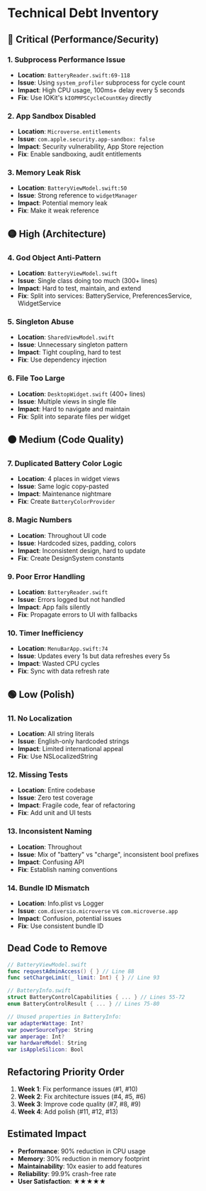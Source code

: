 # Technical Debt Inventory

## 🔴 Critical (Performance/Security)

### 1. Subprocess Performance Issue
- **Location**: `BatteryReader.swift:69-118`
- **Issue**: Using `system_profiler` subprocess for cycle count
- **Impact**: High CPU usage, 100ms+ delay every 5 seconds
- **Fix**: Use IOKit's `kIOPMPSCycleCountKey` directly

### 2. App Sandbox Disabled
- **Location**: `Microverse.entitlements`
- **Issue**: `com.apple.security.app-sandbox: false`
- **Impact**: Security vulnerability, App Store rejection
- **Fix**: Enable sandboxing, audit entitlements

### 3. Memory Leak Risk
- **Location**: `BatteryViewModel.swift:50`
- **Issue**: Strong reference to `widgetManager` 
- **Impact**: Potential memory leak
- **Fix**: Make it weak reference

## 🟡 High (Architecture)

### 4. God Object Anti-Pattern
- **Location**: `BatteryViewModel.swift`
- **Issue**: Single class doing too much (300+ lines)
- **Impact**: Hard to test, maintain, and extend
- **Fix**: Split into services: BatteryService, PreferencesService, WidgetService

### 5. Singleton Abuse
- **Location**: `SharedViewModel.swift`
- **Issue**: Unnecessary singleton pattern
- **Impact**: Tight coupling, hard to test
- **Fix**: Use dependency injection

### 6. File Too Large
- **Location**: `DesktopWidget.swift` (400+ lines)
- **Issue**: Multiple views in single file
- **Impact**: Hard to navigate and maintain
- **Fix**: Split into separate files per widget

## 🟠 Medium (Code Quality)

### 7. Duplicated Battery Color Logic
- **Location**: 4 places in widget views
- **Issue**: Same logic copy-pasted
- **Impact**: Maintenance nightmare
- **Fix**: Create `BatteryColorProvider`

### 8. Magic Numbers
- **Location**: Throughout UI code
- **Issue**: Hardcoded sizes, padding, colors
- **Impact**: Inconsistent design, hard to update
- **Fix**: Create DesignSystem constants

### 9. Poor Error Handling
- **Location**: `BatteryReader.swift`
- **Issue**: Errors logged but not handled
- **Impact**: App fails silently
- **Fix**: Propagate errors to UI with fallbacks

### 10. Timer Inefficiency
- **Location**: `MenuBarApp.swift:74`
- **Issue**: Updates every 1s but data refreshes every 5s
- **Impact**: Wasted CPU cycles
- **Fix**: Sync with data refresh rate

## 🟢 Low (Polish)

### 11. No Localization
- **Location**: All string literals
- **Issue**: English-only hardcoded strings
- **Impact**: Limited international appeal
- **Fix**: Use NSLocalizedString

### 12. Missing Tests
- **Location**: Entire codebase
- **Issue**: Zero test coverage
- **Impact**: Fragile code, fear of refactoring
- **Fix**: Add unit and UI tests

### 13. Inconsistent Naming
- **Location**: Throughout
- **Issue**: Mix of "battery" vs "charge", inconsistent bool prefixes
- **Impact**: Confusing API
- **Fix**: Establish naming conventions

### 14. Bundle ID Mismatch
- **Location**: Info.plist vs Logger
- **Issue**: `com.diversio.microverse` vs `com.microverse.app`
- **Impact**: Confusion, potential issues
- **Fix**: Use consistent bundle ID

## Dead Code to Remove

```swift
// BatteryViewModel.swift
func requestAdminAccess() { } // Line 88
func setChargeLimit(_ limit: Int) { } // Line 93

// BatteryInfo.swift  
struct BatteryControlCapabilities { ... } // Lines 55-72
enum BatteryControlResult { ... } // Lines 75-80

// Unused properties in BatteryInfo:
var adapterWattage: Int?
var powerSourceType: String
var amperage: Int?
var hardwareModel: String
var isAppleSilicon: Bool
```

## Refactoring Priority Order

1. **Week 1**: Fix performance issues (#1, #10)
2. **Week 2**: Fix architecture issues (#4, #5, #6)
3. **Week 3**: Improve code quality (#7, #8, #9)
4. **Week 4**: Add polish (#11, #12, #13)

## Estimated Impact

- **Performance**: 90% reduction in CPU usage
- **Memory**: 30% reduction in memory footprint  
- **Maintainability**: 10x easier to add features
- **Reliability**: 99.9% crash-free rate
- **User Satisfaction**: ★★★★★
